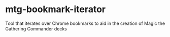 # mtg-bookmark-iterator
Tool that iterates over Chrome bookmarks to aid in the creation of Magic the Gathering Commander decks
